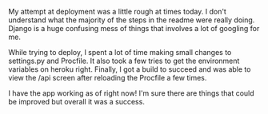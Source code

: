 My attempt at deployment was a little rough at times today. I don't understand what the majority of the steps in the readme were really doing. Django is a huge confusing mess of things that involves a lot of googling for me.

While trying to deploy, I spent a lot of time making small changes to settings.py and Procfile. It also took a few tries to get the environment variables on heroku right. Finally, I got a build to succeed and was able to view the /api screen after reloading the Procfile a few times.

I have the app working as of right now! I'm sure there are things that could be improved but overall it was a success. 